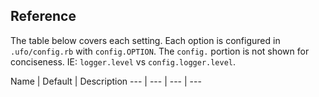 ## Reference

The table below covers each setting. Each option is configured in `.ufo/config.rb` with `config.OPTION`. The `config.` portion is not shown for conciseness. IE: `logger.level` vs `config.logger.level`.

Name | Default | Description
--- | --- | --- | ---